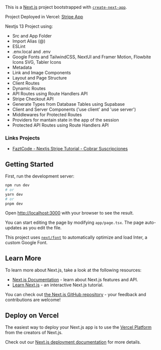 This is a [Next.js](https://nextjs.org/) project bootstrapped with [`create-next-app`](https://github.com/vercel/next.js/tree/canary/packages/create-next-app).

Project Deployed in Vercel: [Stripe App](https://nextjs13-stripe-faztcode.vercel.app/)

Nextjs 13 Project using:

- Src and App Folder
- Import Alias (@)
- ESLint
- .env.local and .env
- Google Fonts and TailwindCSS, NextUI and Framer Motion, Flowbite Icons SVG, Tabler Icons
- Metadata
- Link and Image Components
- Layout and Page Structure
- Client Routes
- Dynamic Routes
- API Routes using Route Handlers API
- Stripe Checkout API
- Generate Types from Database Tables using Supabase
- Client and Server Components ('use client' and 'use server')
- Middlewares for Protected Routes
- Providers for mantain state in the app of the session
- Protected API Routes using Route Handlers API

### Links Projects

- [FaztCode - Nextjs Stripe Tutorial - Cobrar Suscripciones](https://www.youtube.com/watch?v=1PimrCYtJ0M)

## Getting Started

First, run the development server:

```bash
npm run dev
# or
yarn dev
# or
pnpm dev
```

Open [http://localhost:3000](http://localhost:3000) with your browser to see the result.

You can start editing the page by modifying `app/page.tsx`. The page auto-updates as you edit the file.

This project uses [`next/font`](https://nextjs.org/docs/basic-features/font-optimization) to automatically optimize and load Inter, a custom Google Font.

## Learn More

To learn more about Next.js, take a look at the following resources:

- [Next.js Documentation](https://nextjs.org/docs) - learn about Next.js features and API.
- [Learn Next.js](https://nextjs.org/learn) - an interactive Next.js tutorial.

You can check out [the Next.js GitHub repository](https://github.com/vercel/next.js/) - your feedback and contributions are welcome!

## Deploy on Vercel

The easiest way to deploy your Next.js app is to use the [Vercel Platform](https://vercel.com/new?utm_medium=default-template&filter=next.js&utm_source=create-next-app&utm_campaign=create-next-app-readme) from the creators of Next.js.

Check out our [Next.js deployment documentation](https://nextjs.org/docs/deployment) for more details.
